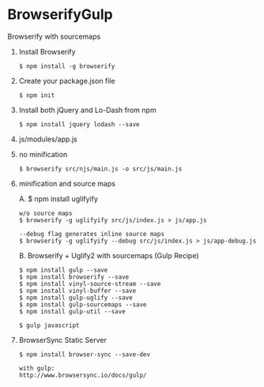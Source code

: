 # BrowserifyGulp
Browserify with sourcemaps

1.  Install Browserify 
    
        $ npm install -g browserify

2.  Create your package.json file
    
        $ npm init

3.  Install both jQuery and Lo-Dash from npm
    
        $ npm install jquery lodash --save

4.  js/modules/app.js

5.  no minification
    
        $ browserify src/njs/main.js -o src/js/main.js

6.  minification and source maps

    A.  $ npm install uglifyify

        w/o source maps
        $ browserify -g uglifyify src/js/index.js > js/app.js

        --debug flag generates inline source maps
        $ browserify -g uglifyify --debug src/js/index.js > js/app-debug.js

    B.  Browserify + Uglify2 with sourcemaps (Gulp Recipe)

        $ npm install gulp --save
        $ npm install browserify --save
        $ npm install vinyl-source-stream --save
        $ npm install vinyl-buffer --save
        $ npm install gulp-uglify --save
        $ npm install gulp-sourcemaps --save
        $ npm install gulp-util --save

        $ gulp javascript

7.  BrowserSync Static Server
        
        $ npm install browser-sync --save-dev

        with gulp:
        http://www.browsersync.io/docs/gulp/
